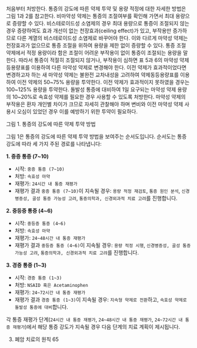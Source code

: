 처음부터 처방한다. 통증의 강도에 따른 약제 투약 및 용량 적정에 대한 자세한 방법은 그림 1과 2를 참고한다. 비마약성 약제는 통증의 조절여부를 확인해 가면서 최대 용량으로 증량할 수 있다. 비스테로이드성 소염제의 경우 최대 용량으로 통증이 조절되지 않는 경우 증량하여도 효과 개선이 없는 천장효과(ceiling effect)가 있고, 부작용만 증가하므로 다른 계열의 비스테로이드성 소염제로 바꾸어야 한다. 이와 다르게 마약성 약제는 천장효과가 없으므로 통증 조절을 위하여 용량을 제한 없이 증량할 수 있다. 통증 조절 약제에서 적정 용량이라 함은 조절이 어려운 부작용이 없이 통증이 조절되는 용량을 말한다. 따라서 통증이 적절히 조절되지 않거나, 부작용이 심하면 표 5과 6의 마약성 약제등용량표를 이용하여 다른 마약성 약제로 변경해야 한다. 이전 약제가 효과적이었다면 변경하고자 하는 새 마약성 약제는 불완전 교차내성을 고려하여 약제동등용량표를 이용하여 이전 약제의 50~75% 용량을 투약한다. 이전 약제가 효과적이지 못하였을 경우는 100~125% 용량을 투약한다. 돌발성 통증에 대비하여 1일 요구되는 마약성 약제 용량의 10~20%로 속효성 약제를 필요한 경우 사용할 수 있도록 처방한다. 마약성 약제의 부작용은 환자 개인별 차이가 크므로 자세히 관찰해야 하며 변비와 이전 마약성 약제 사용시 오심이 있었던 경우 이를 예방하기 위한 투약이 필요하다.

그림 1. 통증의 강도에 따른 약제 투약 방법

그림 1은 통증의 강도에 따른 약제 투약 방법을 보여주는 순서도입니다.
순서도는 통증 강도에 따라 세 가지 주된 경로를 나타냅니다:

**1. 중증 통증 (7~10)**
- 시작: `중증 통증 (7~10)`
- 처방: `속효성 마약`
- 재평가: `24시간 내 통증 재평가`
- 재평가 결과 `중증 통증 (7~10)`이 지속될 경우: `용량 적정 재검토`, `통증 원인 분석`, `신경병증성, 골성 통증 가능성 고려`, `통증의학과, 신경외과적 치료 고려`를 진행합니다.

**2. 중등증 통증 (4~6)**
- 시작: `중등증 통증 (4~6)`
- 처방: `속효성 마약`
- 재평가: `24~48시간 내 통증 재평가`
- 재평가 결과 `중등증 통증 (4~6)`이 지속될 경우: `용량 적정 시행`, `신경병증성, 골성 통증 가능성 고려`, `통증의학과, 신경외과적 치료 고려`를 진행합니다.

**3. 경증 통증 (1~3)**
- 시작: `경증 통증 (1~3)`
- 처방: `NSAID 혹은 Acetaminophen`
- 재평가: `24~72시간 내 통증 재평가`
- 재평가 결과 `경증 통증 (1~3)`이 지속될 경우: `지속형 약제로 전환`하고, `속효성 약제로 돌발성 통증에 대비`합니다.

각 통증 재평가 단계(`24시간 내 통증 재평가`, `24~48시간 내 통증 재평가`, `24~72시간 내 통증 재평가`)에서 해당 통증 강도가 지속될 경우 다음 단계의 치료 계획이 제시됩니다.

3. 폐암 치료의 원칙 <PAGE>65
